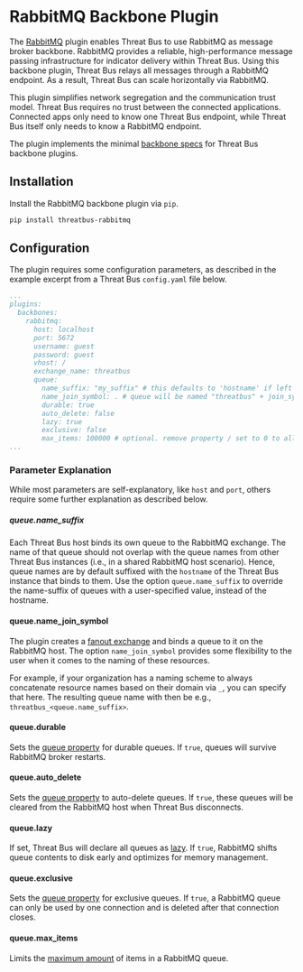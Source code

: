 # RabbitMQ Backbone Plugin

The [RabbitMQ](https://www.rabbitmq.com) plugin enables Threat Bus to use
RabbitMQ as message broker backbone. RabbitMQ provides a reliable,
high-performance message passing infrastructure for indicator delivery within
Threat Bus. Using this backbone plugin, Threat Bus relays all messages through a
RabbitMQ endpoint. As a result, Threat Bus can scale horizontally via RabbitMQ.

This plugin simplifies network segregation and the communication trust model.
Threat Bus requires no trust between the connected applications. Connected apps
only need to know one Threat Bus endpoint, while Threat Bus itself only needs
to know a RabbitMQ endpoint.

The plugin implements the minimal
[backbone specs](https://github.com/tenzir/threatbus/blob/master/threatbus/backbonespecs.py)
for Threat Bus backbone plugins.

## Installation

Install the RabbitMQ backbone plugin via `pip`.

```bash
pip install threatbus-rabbitmq
```

## Configuration

The plugin requires some configuration parameters, as described in the example
excerpt from a Threat Bus `config.yaml` file below.

```yaml
...
plugins:
  backbones:
    rabbitmq:
      host: localhost
      port: 5672
      username: guest
      password: guest
      vhost: /
      exchange_name: threatbus
      queue:
        name_suffix: "my_suffix" # this defaults to 'hostname' if left blank
        name_join_symbol: . # queue will be named "threatbus" + join_symbol + name_suffix
        durable: true
        auto_delete: false
        lazy: true
        exclusive: false
        max_items: 100000 # optional. remove property / set to 0 to allow infinite length
...
```

### Parameter Explanation

While most parameters are self-explanatory, like `host` and `port`, others
require some further explanation as described below.

##### queue.name_suffix

Each Threat Bus host binds its own queue to the RabbitMQ exchange. The name of
that queue should not overlap with the queue names from other Threat Bus
instances (i.e., in a shared RabbitMQ host scenario). Hence, queue names are by
default suffixed with the `hostname` of the Threat Bus instance that binds to
them. Use the option `queue.name_suffix` to override the name-suffix of queues
with a user-specified value, instead of the hostname.

#### queue.name_join_symbol

The plugin creates a
[fanout exchange](https://www.rabbitmq.com/tutorials/amqp-concepts.html#exchange-fanout)
and binds a queue to it on the RabbitMQ host. The option `name_join_symbol`
provides some flexibility to the user when it comes to the naming of these
resources.

For example, if your organization has a naming scheme to always concatenate
resource names based on their domain via `_`, you can specify that here. The
resulting queue name with then be e.g., `threatbus_<queue.name_suffix>`.

#### queue.durable

Sets the [queue property](https://www.rabbitmq.com/queues.html#properties) for
durable queues. If `true`, queues will survive RabbitMQ broker restarts.

#### queue.auto_delete

Sets the [queue property](https://www.rabbitmq.com/queues.html#properties) to
auto-delete queues. If `true`, these queues will be cleared from the RabbitMQ
host when Threat Bus disconnects.

#### queue.lazy

If set, Threat Bus will declare all queues as
[lazy](https://www.rabbitmq.com/lazy-queues.html). If `true`, RabbitMQ shifts
queue contents to disk early and optimizes for memory management.

#### queue.exclusive

Sets the [queue property](https://www.rabbitmq.com/queues.html#properties) for
exclusive queues. If `true`, a RabbitMQ queue can only be used by one connection
and is deleted after that connection closes.

#### queue.max_items

Limits the [maximum amount](https://www.rabbitmq.com/maxlength.html) of items in
a RabbitMQ queue.
